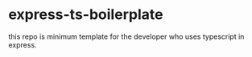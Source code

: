 # express-ts-boilerplate
this repo is minimum template for the developer who uses typescript in express.
